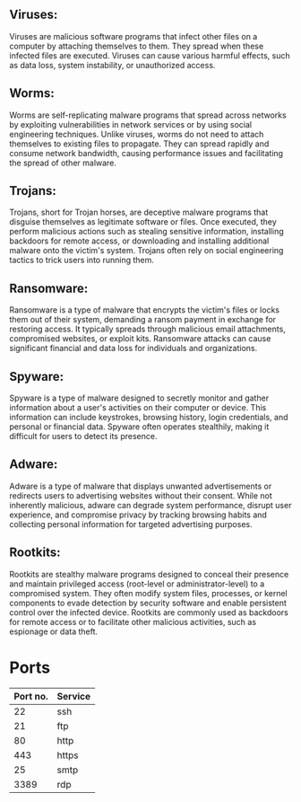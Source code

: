 ## Viruses:

Viruses are malicious software programs that infect other files on a computer by attaching themselves to them. They spread when these infected files are executed. Viruses can cause various harmful effects, such as data loss, system instability, or unauthorized access.

## Worms:

Worms are self-replicating malware programs that spread across networks by exploiting vulnerabilities in network services or by using social engineering techniques. Unlike viruses, worms do not need to attach themselves to existing files to propagate. They can spread rapidly and consume network bandwidth, causing performance issues and facilitating the spread of other malware.


## Trojans:

Trojans, short for Trojan horses, are deceptive malware programs that disguise themselves as legitimate software or files. Once executed, they perform malicious actions such as stealing sensitive information, installing backdoors for remote access, or downloading and installing additional malware onto the victim's system. Trojans often rely on social engineering tactics to trick users into running them.

## Ransomware:

Ransomware is a type of malware that encrypts the victim's files or locks them out of their system, demanding a ransom payment in exchange for restoring access. It typically spreads through malicious email attachments, compromised websites, or exploit kits. Ransomware attacks can cause significant financial and data loss for individuals and organizations.

## Spyware:

Spyware is a type of malware designed to secretly monitor and gather information about a user's activities on their computer or device. This information can include keystrokes, browsing history, login credentials, and personal or financial data. Spyware often operates stealthily, making it difficult for users to detect its presence.

## Adware:

Adware is a type of malware that displays unwanted advertisements or redirects users to advertising websites without their consent. While not inherently malicious, adware can degrade system performance, disrupt user experience, and compromise privacy by tracking browsing habits and collecting personal information for targeted advertising purposes.

## Rootkits:

Rootkits are stealthy malware programs designed to conceal their presence and maintain privileged access (root-level or administrator-level) to a compromised system. They often modify system files, processes, or kernel components to evade detection by security software and enable persistent control over the infected device. Rootkits are commonly used as backdoors for remote access or to facilitate other malicious activities, such as espionage or data theft.


# Ports
Port no. | Service
|--|--|
22 | ssh
21 | ftp
80 | http
443| https
25 | smtp
3389| rdp